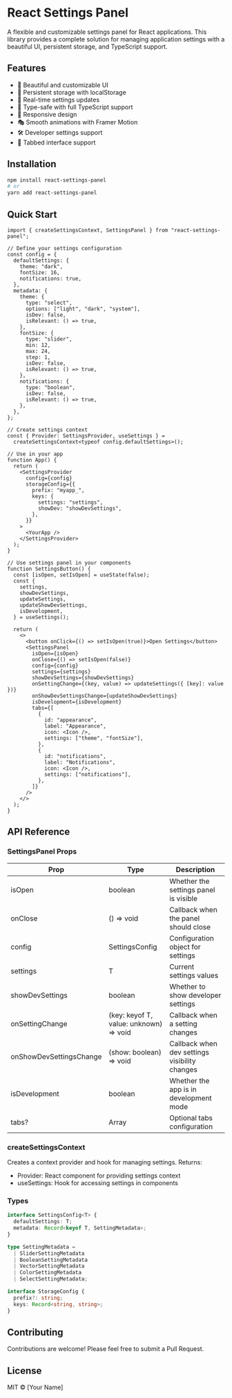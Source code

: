# React Settings Panel

A flexible and customizable settings panel for React applications. This library provides a complete solution for managing application settings with a beautiful UI, persistent storage, and TypeScript support.

## Features

- 🎨 Beautiful and customizable UI
- 💾 Persistent storage with localStorage
- 🔄 Real-time settings updates
- 🎯 Type-safe with full TypeScript support
- 📱 Responsive design
- 🎭 Smooth animations with Framer Motion
- 🛠 Developer settings support
- 📑 Tabbed interface support

## Installation

```bash
npm install react-settings-panel
# or
yarn add react-settings-panel
```

## Quick Start

```tsx
import { createSettingsContext, SettingsPanel } from "react-settings-panel";

// Define your settings configuration
const config = {
  defaultSettings: {
    theme: "dark",
    fontSize: 16,
    notifications: true,
  },
  metadata: {
    theme: {
      type: "select",
      options: ["light", "dark", "system"],
      isDev: false,
      isRelevant: () => true,
    },
    fontSize: {
      type: "slider",
      min: 12,
      max: 24,
      step: 1,
      isDev: false,
      isRelevant: () => true,
    },
    notifications: {
      type: "boolean",
      isDev: false,
      isRelevant: () => true,
    },
  },
};

// Create settings context
const { Provider: SettingsProvider, useSettings } =
  createSettingsContext<typeof config.defaultSettings>();

// Use in your app
function App() {
  return (
    <SettingsProvider
      config={config}
      storageConfig={{
        prefix: "myapp_",
        keys: {
          settings: "settings",
          showDev: "showDevSettings",
        },
      }}
    >
      <YourApp />
    </SettingsProvider>
  );
}

// Use settings panel in your components
function SettingsButton() {
  const [isOpen, setIsOpen] = useState(false);
  const {
    settings,
    showDevSettings,
    updateSettings,
    updateShowDevSettings,
    isDevelopment,
  } = useSettings();

  return (
    <>
      <button onClick={() => setIsOpen(true)}>Open Settings</button>
      <SettingsPanel
        isOpen={isOpen}
        onClose={() => setIsOpen(false)}
        config={config}
        settings={settings}
        showDevSettings={showDevSettings}
        onSettingChange={(key, value) => updateSettings({ [key]: value })}
        onShowDevSettingsChange={updateShowDevSettings}
        isDevelopment={isDevelopment}
        tabs={[
          {
            id: "appearance",
            label: "Appearance",
            icon: <Icon />,
            settings: ["theme", "fontSize"],
          },
          {
            id: "notifications",
            label: "Notifications",
            icon: <Icon />,
            settings: ["notifications"],
          },
        ]}
      />
    </>
  );
}
```

## API Reference

### SettingsPanel Props

| Prop                    | Type                                   | Description                                   |
| ----------------------- | -------------------------------------- | --------------------------------------------- |
| isOpen                  | boolean                                | Whether the settings panel is visible         |
| onClose                 | () => void                             | Callback when the panel should close          |
| config                  | SettingsConfig<T>                      | Configuration object for settings             |
| settings                | T                                      | Current settings values                       |
| showDevSettings         | boolean                                | Whether to show developer settings            |
| onSettingChange         | (key: keyof T, value: unknown) => void | Callback when a setting changes               |
| onShowDevSettingsChange | (show: boolean) => void                | Callback when dev settings visibility changes |
| isDevelopment           | boolean                                | Whether the app is in development mode        |
| tabs?                   | Array<Tab>                             | Optional tabs configuration                   |

### createSettingsContext

Creates a context provider and hook for managing settings. Returns:

- Provider: React component for providing settings context
- useSettings: Hook for accessing settings in components

### Types

```typescript
interface SettingsConfig<T> {
  defaultSettings: T;
  metadata: Record<keyof T, SettingMetadata>;
}

type SettingMetadata =
  | SliderSettingMetadata
  | BooleanSettingMetadata
  | VectorSettingMetadata
  | ColorSettingMetadata
  | SelectSettingMetadata;

interface StorageConfig {
  prefix?: string;
  keys: Record<string, string>;
}
```

## Contributing

Contributions are welcome! Please feel free to submit a Pull Request.

## License

MIT © [Your Name]
